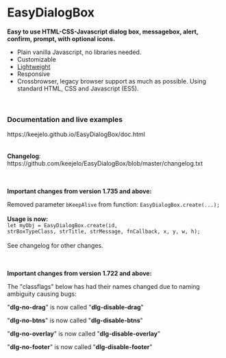 # EasyDialogBox
<b>Easy to use HTML-CSS-Javascript dialog box, messagebox, alert, confirm, prompt, with optional icons.</b>

- Plain vanilla Javascript, no libraries needed.
- Customizable
- <a href="https://github.com/keejelo/EasyDialogBox/blob/master/js/easydlg.min.js" title="Minified version, smaller size">Lightweight</a>
- Responsive
- Crossbrowser, legacy browser support as much as possible. Using standard HTML, CSS and Javascript (ES5).

<br />
<h3>Documentation and live examples</h3>
https://keejelo.github.io/EasyDialogBox/doc.html
<br /><br /><br />
<b>Changelog</b>:<br />
https://github.com/keejelo/EasyDialogBox/blob/master/changelog.txt


<br /><br />
<b>Important changes from version 1.735 and above:</b>

Removed parameter <code>bKeepAlive</code> from function: <code>EasyDialogBox.create(...);</code>
<br /><br />
<b>Usage is now:</b>
<br />
<code>let myObj = EasyDialogBox.create(id, strBoxTypeClass, strTitle, strMessage, fnCallback, x, y, w, h);</code>
<br />
<br />
See changelog for other changes.
<br />
<br />
<br />

<b>Important changes from version 1.722 and above:</b>

The "classflags" below has had their names changed due to naming ambiguity causing bugs:

"<b>dlg-no-drag</b>" is now called "<b>dlg-disable-drag</b>"

"<b>dlg-no-btns</b>" is now called "<b>dlg-disable-btns</b>"

"<b>dlg-no-overlay</b>" is now called "<b>dlg-disable-overlay</b>"

"<b>dlg-no-footer</b>" is now called "<b>dlg-disable-footer</b>"

